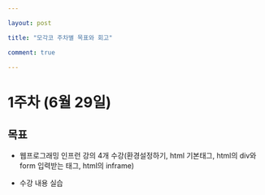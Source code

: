 ```yaml
---

layout: post

title: "모각코 주차별 목표와 회고"

comment: true

---
```




# 1주차 (6월 29일)



## 목표

 * 웹프로그래밍 인프런 강의 4개 수강(환경설정하기, html 기본태그, html의 div와 form 입력받는 태그, html의 inframe)

 * 수강 내용 실습

